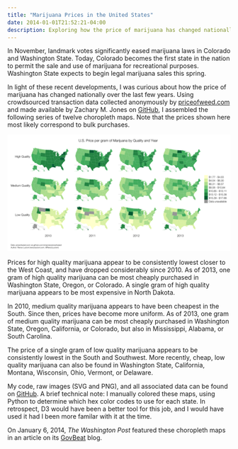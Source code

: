 ```yaml
---
title: "Marijuana Prices in the United States"
date: 2014-01-01T21:52:21-04:00
description: Exploring how the price of marijuana has changed nationally over the last few years.
---
```


In November, landmark votes significantly eased marijuana laws in Colorado and Washington State. Today, Colorado becomes the first state in the nation to permit the sale and use of marijuana for recreational purposes. Washington State expects to begin legal marijuana sales this spring. 

In light of these recent developments, I was curious about how the price of marijuana has changed nationally over the last few years. Using crowdsourced transaction data collected anonymously by [priceofweed.com](https://www.priceofweed.com) and made available by Zachary M. Jones on [GitHub](https://github.com/zmjones/priceofweed), I assembled the following series of twelve choropleth maps. Note that the prices shown here most likely correspond to bulk purchases.

![Choropleth maps of historical marijuana prices in the US](marijuana-prices.png)

Prices for high quality marijuana appear to be consistently lowest closer to the West Coast, and have dropped considerably since 2010. As of 2013, one gram of high quality marijuana can be most cheaply purchased in Washington State, Oregon, or Colorado. A single gram of high quality marijuana appears to be most expensive in North Dakota.

In 2010, medium quality marijuana appears to have been cheapest in the South. Since then, prices have become more uniform. As of 2013, one gram of medium quality marijuana can be most cheaply purchased in Washington State, Oregon, California, or Colorado, but also in Mississippi, Alabama, or South Carolina.

The price of a single gram of low quality marijuana appears to be consistently lowest in the South and Southwest. More recently, cheap, low quality marijuana can also be found in Washington State, California, Montana, Wisconsin, Ohio, Vermont, or Delaware.

My code, raw images (SVG and PNG), and all associated data can be found on [GitHub](https://github.com/rlucioni/viz/tree/master/marijuana). A brief technical note: I manually colored these maps, using Python to determine which hex color codes to use for each state. In retrospect, D3 would have been a better tool for this job, and I would have used it had I been more familar with it at the time.  

On January 6, 2014, *The Washington Post* featured these choropleth maps in an article on its [GovBeat](https://www.washingtonpost.com/blogs/govbeat/wp/2014/01/06/how-much-does-marijuana-cost-in-the-u-s/) blog.
